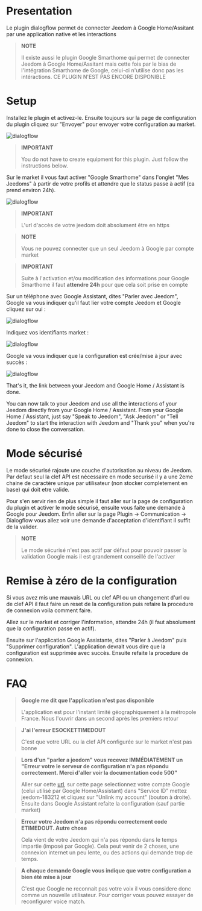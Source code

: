 # Presentation

Le plugin dialogflow permet de connecter Jeedom à Google Home/Assitant par une application native et les interactions

> **NOTE**
>
> Il existe aussi le plugin Google Smarthome qui permet de connecter Jeedom à Google Home/Assitant mais cette fois par le bias de l'intégration Smarthome de Google, celui-ci n'utilise donc pas les intéractions. CE PLUGIN N'EST PAS ENCORE DISPONIBLE

# Setup

Installez le plugin et activez-le. Ensuite toujours sur la page de configuration du plugin cliquez sur "Envoyer" pour envoyer votre configuration au market.

![dialogflow](../images/dialogflow1.png)

> **IMPORTANT** 
> 
> You do not have to create equipment for this plugin. Just follow the instructions below.

Sur le market il vous faut activer "Google Smarthome" dans l'onglet "Mes Jeedoms" à partir de votre profils et attendre que le status passe à actif (ca prend environ 24h).

![dialogflow](../images/dialogflow7.png)

> **IMPORTANT**
>
> L'url d'accès de votre jeedom doit absolument être en https

> **NOTE**
>
> Vous ne pouvez connecter que un seul Jeedom à Google par compte market

> **IMPORTANT**
>
> Suite à l'activation et/ou modification des informations pour Google Smarthome il faut **attendre 24h** pour que cela soit prise en compte

Sur un téléphone avec Google Assistant, dites "Parler avec Jeedom", Google va vous indiquer qu'il faut lier votre compte Jeedom et Google cliquez sur oui : 

![dialogflow](../images/dialogflow2.png)

Indiquez vos identifiants market : 

![dialogflow](../images/dialogflow3.png)

Google va vous indiquer que la configuration est crée/mise à jour avec succès : 

![dialogflow](../images/dialogflow4.png)

That's it, the link between your Jeedom and Google Home / Assistant is done.

You can now talk to your Jeedom and use all the interactions of your Jeedom directly from your Google Home / Assistant.
From your Google Home / Assistant, just say "Speak to Jeedom", "Ask Jeedom" or "Tell Jeedom" to start the interaction with Jeedom and "Thank you" when you're done to close the conversation.

# Mode sécurisé

Le mode sécurisé rajoute une couche d'autorisation au niveau de Jeedom. Par defaut seul la clef API est nécessaire en mode securisé il y a une 2eme chaine de caractère unique par utilisateur (non stocker completement en base) qui doit etre valide.

Pour s'en servir rien de plus simple il faut aller sur la page de configuration du plugin et activer le mode sécurisé, ensuite vous faite une demande à Google pour Jeedom. Enfin aller sur la page Plugin -> Communication -> Dialogflow vous allez voir une demande d'acceptation d'identifiant il suffit de la valider.

> **NOTE**
>
> Le mode sécurisé n'est pas actif par défaut pour pouvoir passer la validation Google mais il est grandement conseillé de l'activer

# Remise à zéro de la configuration

Si vous avez mis une mauvais URL ou clef API ou un changement d'url ou de clef API il faut faire un reset de la configuration puis refaire la procedure de connexion voila comment faire.

Allez sur le market et corriger l'information, attendre 24h (il faut absolument que la configuration passe en actif).

Ensuite sur l'application Google Assistante, dites "Parler à Jeedom" puis "Supprimer configuration". L'application devrait vous dire que la configuration est supprimée avec succès. Ensuite refaite la procedure de connexion.

# FAQ

>**Google me dit que l'application n'est pas disponible**
>
>L'application est pour l'instant limité géographiquement à la métropole France. Nous l'ouvrir dans un second après les premiers retour

>**J'ai l'erreur ESOCKETTIMEDOUT**
>
>C'est que votre URL ou la clef API configurée sur le market n'est pas bonne

>**Lors d'un "parler a jeedom" vous recevez IMMÉDIATEMENT un "Erreur votre le serveur de configuration n'a pas répondu correctement. Merci d'aller voir la documentation code 500"**
>
>Aller sur cette [url](https://gala-demo.appspot.com), sur cette page selectionnez votre compte Google (celui utilisé par Google Home/Assistant) dans "Service ID" mettez jeedom-183212 et cliquez sur "Unlink my account" (bouton à droite). Ensuite dans Google Assistant refaite la configuration (sauf partie market)

>**Erreur votre Jeedom n'a pas répondu correctement code ETIMEDOUT. Autre chose**
>
>Cela vient de votre Jeedom qui n'a pas répondu dans le temps impartie (imposé par Google). Cela peut venir de 2 choses, une connexion internet un peu lente, ou des actions qui demande trop de temps.

>**A chaque demande Google vous indique que votre configuration a bien été mise à jour**
>
>C'est que Google ne reconnait pas votre voix il vous considere donc comme un nouvelle utilisateur. Pour corriger vous pouvez essayer de reconfigurer voice match.